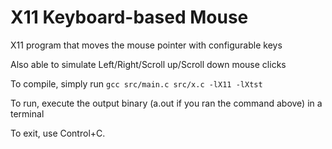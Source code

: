 # X11 Keyboard-based Mouse

X11 program that moves the mouse pointer with configurable keys

Also able to simulate Left/Right/Scroll up/Scroll down mouse clicks

To compile, simply run `gcc src/main.c src/x.c -lX11 -lXtst`

To run, execute the output binary (a.out if you ran the command above) in a terminal

To exit, use Control+C.
